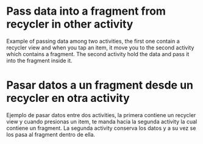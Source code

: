 # Pass data into a fragment from recycler in other activity
Example of passing data among two activities, the first one contain a recycler view and when you tap an item, it move you to the second activity which contains a fragment. The second activity hold the data and pass it into the fragment inside it.

# Pasar datos a un fragment desde un recycler en otra activity
Ejemplo de pasar datos entre dos activities, la primera contiene un recycler view y cuando presionas un item, te manda hacia la segunda activity la cual contiene un fragment. La segunda activity conserva los datos y a su vez se los pasa al fragment dentro de ella.

